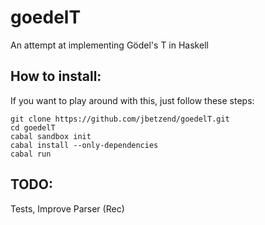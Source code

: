 # goedelT
An attempt at implementing Gödel's T in Haskell

## How to install:

If you want to play around with this, just follow these steps:

    git clone https://github.com/jbetzend/goedelT.git
    cd goedelT
    cabal sandbox init
    cabal install --only-dependencies
    cabal run

## TODO:

Tests, Improve Parser (Rec)
